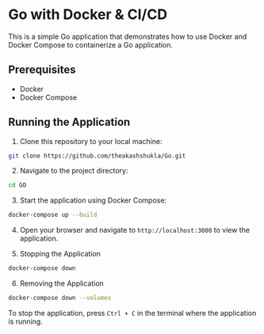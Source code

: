 # Go with Docker & CI/CD

This is a simple Go application that demonstrates how to use Docker and Docker Compose to containerize a Go application.

## Prerequisites

- Docker
- Docker Compose

## Running the Application

1. Clone this repository to your local machine:

```bash
git clone https://github.com/theakashshukla/Go.git
```

2. Navigate to the project directory:

```bash
cd GO
```

3. Start the application using Docker Compose:

```bash
docker-compose up --build
```

4. Open your browser and navigate to `http://localhost:3000` to view the application.

5. Stopping the Application

```bash
docker-compose down
```

6. Removing the Application

```bash
docker-compose down --volumes
```

To stop the application, press `Ctrl + C` in the terminal where the application is running.




